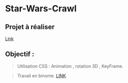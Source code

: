 # Star-Wars-Crawl
## Projet à réaliser 
[Link](https://www.youtube.com/watch?v=C587lNBQXAw)

## Objectif :

> Utilisation CSS : Animation , rotation 3D , KeyFrame.  

> Travail en binome.
[LINK](https://zakariaselassi.github.io/Star-Wars-Crawl/)
